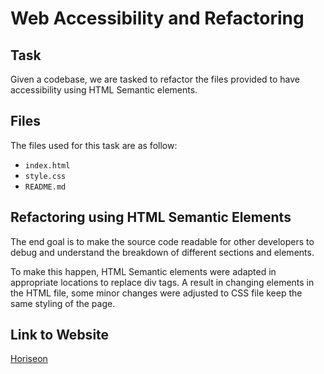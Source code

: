 # Web Accessibility and Refactoring

## Task

Given a codebase, we are tasked to refactor the files provided to have accessibility using HTML Semantic elements.

## Files

The files used for this task are as follow:
* `index.html`
* `style.css`
* `README.md`

## Refactoring using HTML Semantic Elements

The end goal is to make the source code readable for other developers to debug and understand the breakdown of different sections and elements. 

To make this happen, HTML Semantic elements were adapted in appropriate locations to replace div tags. A result in changing elements in the HTML file, some minor changes were adjusted to CSS file keep the same styling of the page.

## Link to Website
[Horiseon](https://ac0712148.github.io/web-accessibility-refactor/)